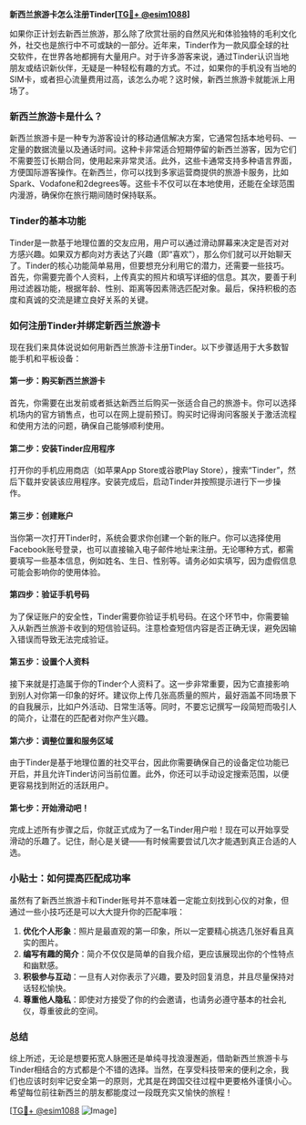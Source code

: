 **新西兰旅游卡怎么注册Tinder[[TG💪+ @esim1088](https://t.me/s/esim1088)]**

如果你正计划去新西兰旅游，那么除了欣赏壮丽的自然风光和体验独特的毛利文化外，社交也是旅行中不可或缺的一部分。近年来，Tinder作为一款风靡全球的社交软件，在世界各地都拥有大量用户。对于许多游客来说，通过Tinder认识当地朋友或结识新伙伴，无疑是一种轻松有趣的方式。不过，如果你的手机没有当地的SIM卡，或者担心流量费用过高，该怎么办呢？这时候，新西兰旅游卡就能派上用场了。

### 新西兰旅游卡是什么？

新西兰旅游卡是一种专为游客设计的移动通信解决方案，它通常包括本地号码、一定量的数据流量以及通话时间。这种卡非常适合短期停留的新西兰游客，因为它们不需要签订长期合同，使用起来非常灵活。此外，这些卡通常支持多种语言界面，方便国际游客操作。在新西兰，你可以找到多家运营商提供的旅游卡服务，比如Spark、Vodafone和2degrees等。这些卡不仅可以在本地使用，还能在全球范围内漫游，确保你在旅行期间随时保持联系。

### Tinder的基本功能

Tinder是一款基于地理位置的交友应用，用户可以通过滑动屏幕来决定是否对对方感兴趣。如果双方都向对方表达了兴趣（即“喜欢”），那么你们就可以开始聊天了。Tinder的核心功能简单易用，但要想充分利用它的潜力，还需要一些技巧。首先，你需要完善个人资料，上传真实的照片和填写详细的信息。其次，要善于利用过滤器功能，根据年龄、性别、距离等因素筛选匹配对象。最后，保持积极的态度和真诚的交流是建立良好关系的关键。

### 如何注册Tinder并绑定新西兰旅游卡

现在我们来具体说说如何用新西兰旅游卡注册Tinder。以下步骤适用于大多数智能手机和平板设备：

#### 第一步：购买新西兰旅游卡
首先，你需要在出发前或者抵达新西兰后购买一张适合自己的旅游卡。你可以选择机场内的官方销售点，也可以在网上提前预订。购买时记得询问客服关于激活流程和使用方法的问题，确保自己能够顺利使用。

#### 第二步：安装Tinder应用程序
打开你的手机应用商店（如苹果App Store或谷歌Play Store），搜索“Tinder”，然后下载并安装该应用程序。安装完成后，启动Tinder并按照提示进行下一步操作。

#### 第三步：创建账户
当你第一次打开Tinder时，系统会要求你创建一个新的账户。你可以选择使用Facebook账号登录，也可以直接输入电子邮件地址来注册。无论哪种方式，都需要填写一些基本信息，例如姓名、生日、性别等。请务必如实填写，因为虚假信息可能会影响你的使用体验。

#### 第四步：验证手机号码
为了保证账户的安全性，Tinder需要你验证手机号码。在这个环节中，你需要输入从新西兰旅游卡收到的短信验证码。注意检查短信内容是否正确无误，避免因输入错误而导致无法完成验证。

#### 第五步：设置个人资料
接下来就是打造属于你的Tinder个人资料了。这一步非常重要，因为它直接影响到别人对你第一印象的好坏。建议你上传几张高质量的照片，最好涵盖不同场景下的自我展示，比如户外活动、日常生活等。同时，不要忘记撰写一段简短而吸引人的简介，让潜在的匹配者对你产生兴趣。

#### 第六步：调整位置和服务区域
由于Tinder是基于地理位置的社交平台，因此你需要确保自己的设备定位功能已开启，并且允许Tinder访问当前位置。此外，你还可以手动设定搜索范围，以便更容易找到附近的活跃用户。

#### 第七步：开始滑动吧！
完成上述所有步骤之后，你就正式成为了一名Tinder用户啦！现在可以开始享受滑动的乐趣了。记住，耐心是关键——有时候需要尝试几次才能遇到真正合适的人选。

### 小贴士：如何提高匹配成功率

虽然有了新西兰旅游卡和Tinder账号并不意味着一定能立刻找到心仪的对象，但通过一些小技巧还是可以大大提升你的匹配率哦：

1. **优化个人形象**：照片是最直观的第一印象，所以一定要精心挑选几张好看且真实的图片。
2. **编写有趣的简介**：简介不仅仅是简单的自我介绍，更应该展现出你的个性特点和幽默感。
3. **积极参与互动**：一旦有人对你表示了兴趣，要及时回复消息，并且尽量保持对话轻松愉快。
4. **尊重他人隐私**：即使对方接受了你的约会邀请，也请务必遵守基本的社会礼仪，尊重彼此的空间。

### 总结

综上所述，无论是想要拓宽人脉圈还是单纯寻找浪漫邂逅，借助新西兰旅游卡与Tinder相结合的方式都是个不错的选择。当然，在享受科技带来的便利之余，我们也应该时刻牢记安全第一的原则，尤其是在跨国交往过程中更要格外谨慎小心。希望每位前往新西兰的朋友都能度过一段既充实又愉快的旅程！

[[TG💪+ @esim1088](https://t.me/s/esim1088) ![Image](https://i.postimg.cc/4NQfJmqS/Snipaste-2025-05-13-00-14-12.png)]